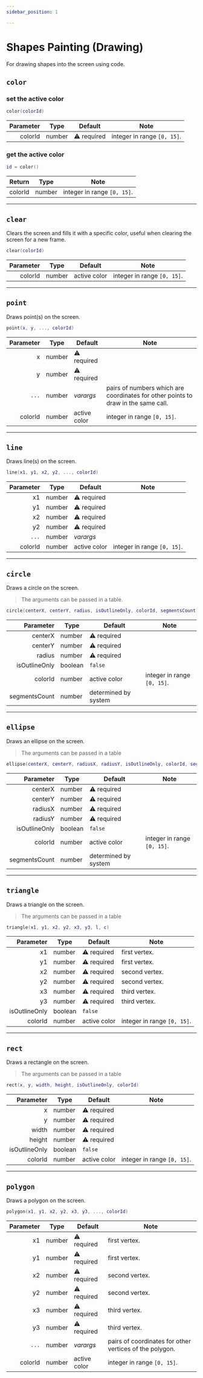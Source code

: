```yaml
---
sidebar_position: 1

---
```


# Shapes Painting (Drawing)

For drawing shapes into the screen using code.

## `color`

### set the active color

```lua
color(colorId)
```

| Parameter | Type   | Default     | Note                        |
|----------:|--------|-------------|-----------------------------|
|   colorId | number | ⚠️ required | integer in range `[0, 15]`. |

### get the active color

```lua
id = color()
```

|  Return | Type   | Note                        |
|--------:|--------|-----------------------------|
| colorId | number | integer in range `[0, 15]`. |

---

## `clear`

Clears the screen and fills it with a specific color, useful when clearing the screen for a new frame.

```lua
clear(colorId)
```

| Parameter | Type   | Default      | Note                        |
|----------:|--------|--------------|-----------------------------|
|   colorId | number | active color | integer in range `[0, 15]`. |

---

## `point`

Draws point(s) on the screen.

```lua
point(x, y, ..., colorId)
```

| Parameter | Type   | Default      | Note                                                                              |
|----------:|--------|--------------|-----------------------------------------------------------------------------------|
|         x | number | ⚠️ required  |                                                                                   |
|         y | number | ⚠️ required  |                                                                                   |
|     `...` | number | _varargs_    | pairs of numbers which are coordinates for other points to draw in the same call. |
|   colorId | number | active color | integer in range `[0, 15]`.                                                       |

---

## `line`

Draws line(s) on the screen.

```lua
line(x1, y1, x2, y2, ..., colorId)
```

| Parameter | Type   | Default      | Note                        |
|----------:|--------|--------------|-----------------------------|
|        x1 | number | ⚠️ required  |                             |
|        y1 | number | ⚠️ required  |                             |
|        x2 | number | ⚠️ required  |                             |
|        y2 | number | ⚠️ required  |                             |
|     `...` | number | _varargs_    |                             |
|   colorId | number | active color | integer in range `[0, 15]`. |

---

## `circle`

Draws a circle on the screen.

> The arguments can be passed in a table.

```lua
circle(centerX, centerY, radius, isOutlineOnly, colorId, segmentsCount)
```

|     Parameter | Type    | Default              | Note                        |
|--------------:|---------|----------------------|-----------------------------|
|       centerX | number  | ⚠️ required          |                             |
|       centerY | number  | ⚠️ required          |                             |
|        radius | number  | ⚠️ required          |                             |
| isOutlineOnly | boolean | `false`              |                             |
|       colorId | number  | active color         | integer in range `[0, 15]`. |
| segmentsCount | number  | determined by system |                             |

---

## `ellipse`

Draws an ellipse on the screen.

> The arguments can be passed in a table

```lua
ellipse(centerX, centerY, radiusX, radiusY, isOutlineOnly, colorId, segmentsCount)
```

|     Parameter | Type    | Default              | Note                        |
|--------------:|---------|----------------------|-----------------------------|
|       centerX | number  | ⚠️ required          |                             |
|       centerY | number  | ⚠️ required          |                             |
|       radiusX | number  | ⚠️ required          |                             |
|       radiusY | number  | ⚠️ required          |                             |
| isOutlineOnly | boolean | `false`              |                             |
|       colorId | number  | active color         | integer in range `[0, 15]`. |
| segmentsCount | number  | determined by system |                             |

---

## `triangle`

Draws a triangle on the screen.

> The arguments can be passed in a table

```lua
triangle(x1, y1, x2, y2, x3, y3, l, c)
```

|     Parameter | Type    | Default      | Note                        |
|--------------:|---------|--------------|-----------------------------|
|            x1 | number  | ⚠️ required  | first vertex.               |
|            y1 | number  | ⚠️ required  | first vertex.               |
|            x2 | number  | ⚠️ required  | second vertex.              |
|            y2 | number  | ⚠️ required  | second vertex.              |
|            x3 | number  | ⚠️ required  | third vertex.               |
|            y3 | number  | ⚠️ required  | third vertex.               |
| isOutlineOnly | boolean | `false`      |                             |
|       colorId | number  | active color | integer in range `[0, 15]`. |

---

## `rect`

Draws a rectangle on the screen.

> The arguments can be passed in a table

```lua
rect(x, y, width, height, isOutlineOnly, colorId)
```

|     Parameter | Type    | Default      | Note                        |
|--------------:|---------|--------------|-----------------------------|
|             x | number  | ⚠️ required  |                             |
|             y | number  | ⚠️ required  |                             |
|         width | number  | ⚠️ required  |                             |
|        height | number  | ⚠️ required  |                             |
| isOutlineOnly | boolean | `false`      |                             |
|       colorId | number  | active color | integer in range `[0, 15]`. |

---

## `polygon`

Draws a polygon on the screen.

```lua
polygon(x1, y1, x2, y2, x3, y3, ..., colorId)
```

| Parameter | Type   | Default      | Note                                                    |
|----------:|--------|--------------|---------------------------------------------------------|
|        x1 | number | ⚠️ required  | first vertex.                                           |
|        y1 | number | ⚠️ required  | first vertex.                                           |
|        x2 | number | ⚠️ required  | second vertex.                                          |
|        y2 | number | ⚠️ required  | second vertex.                                          |
|        x3 | number | ⚠️ required  | third vertex.                                           |
|        y3 | number | ⚠️ required  | third vertex.                                           |
|     `...` | number | _varargs_    | pairs of coordinates for other vertices of the polygon. |
|   colorId | number | active color | integer in range `[0, 15]`.                             |
